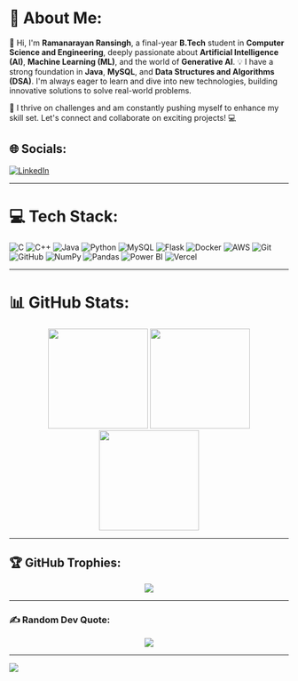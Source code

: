 # 💫 About Me:
👋 Hi, I'm **Ramanarayan Ransingh**, a final-year **B.Tech** student in **Computer Science and Engineering**, deeply passionate about **Artificial Intelligence (AI)**, **Machine Learning (ML)**, and the world of **Generative AI**. 💡 I have a strong foundation in **Java**, **MySQL**, and **Data Structures and Algorithms (DSA)**. I'm always eager to learn and dive into new technologies, building innovative solutions to solve real-world problems. 

🚀 I thrive on challenges and am constantly pushing myself to enhance my skill set. Let's connect and collaborate on exciting projects! 💻

## 🌐 Socials:
[![LinkedIn](https://img.shields.io/badge/LinkedIn-%230077B5.svg?logo=linkedin&logoColor=white)](https://linkedin.com/in/ramanarayanransingh)

---

# 💻 Tech Stack:
![C](https://img.shields.io/badge/c-%2300599C.svg?style=for-the-badge&logo=c&logoColor=white)
![C++](https://img.shields.io/badge/c++-%2300599C.svg?style=for-the-badge&logo=c%2B%2B&logoColor=white)
![Java](https://img.shields.io/badge/java-%23ED8B00.svg?style=for-the-badge&logo=openjdk&logoColor=white)
![Python](https://img.shields.io/badge/python-3670A0?style=for-the-badge&logo=python&logoColor=ffdd54)
![MySQL](https://img.shields.io/badge/mysql-4479A1.svg?style=for-the-badge&logo=mysql&logoColor=white)
![Flask](https://img.shields.io/badge/flask-%23000.svg?style=for-the-badge&logo=flask&logoColor=white)
![Docker](https://img.shields.io/badge/docker-%230db7ed.svg?style=for-the-badge&logo=docker&logoColor=white)
![AWS](https://img.shields.io/badge/AWS-%23FF9900.svg?style=for-the-badge&logo=amazon-aws&logoColor=white)
![Git](https://img.shields.io/badge/git-%23F05033.svg?style=for-the-badge&logo=git&logoColor=white)
![GitHub](https://img.shields.io/badge/github-%23121011.svg?style=for-the-badge&logo=github&logoColor=white)
![NumPy](https://img.shields.io/badge/numpy-%23013243.svg?style=for-the-badge&logo=numpy&logoColor=white)
![Pandas](https://img.shields.io/badge/pandas-%23150458.svg?style=for-the-badge&logo=pandas&logoColor=white)
![Power BI](https://img.shields.io/badge/power_bi-F2C811?style=for-the-badge&logo=powerbi&logoColor=black)
![Vercel](https://img.shields.io/badge/vercel-%23000000.svg?style=for-the-badge&logo=vercel&logoColor=white)

---

# 📊 GitHub Stats:
<div align="center">
  <img src="https://github-readme-stats.vercel.app/api?username=RamanarayanRansingh&theme=dark&hide_border=false&include_all_commits=true&count_private=true" height="180px">
  <img src="https://github-readme-streak-stats.herokuapp.com/?user=RamanarayanRansingh&theme=dark&hide_border=false" height="180px">
  <img src="https://github-readme-stats.vercel.app/api/top-langs/?username=RamanarayanRansingh&theme=dark&hide_border=false&include_all_commits=true&count_private=true&layout=compact" height="180px">
</div>

---

## 🏆 GitHub Trophies:
<div align="center">
  <img src="https://github-profile-trophy.vercel.app/?username=RamanarayanRansingh&theme=radical&no-frame=false&no-bg=true&margin-w=4">
</div>

---

### ✍️ Random Dev Quote:
<div align="center">
  <img src="https://quotes-github-readme.vercel.app/api?type=horizontal&theme=radical">
</div>

---

[![](https://visitcount.itsvg.in/api?id=RamanarayanRansingh&icon=0&color=0)](https://visitcount.itsvg.in)

<!-- Proudly created with GPRM ( https://gprm.itsvg.in ) -->

